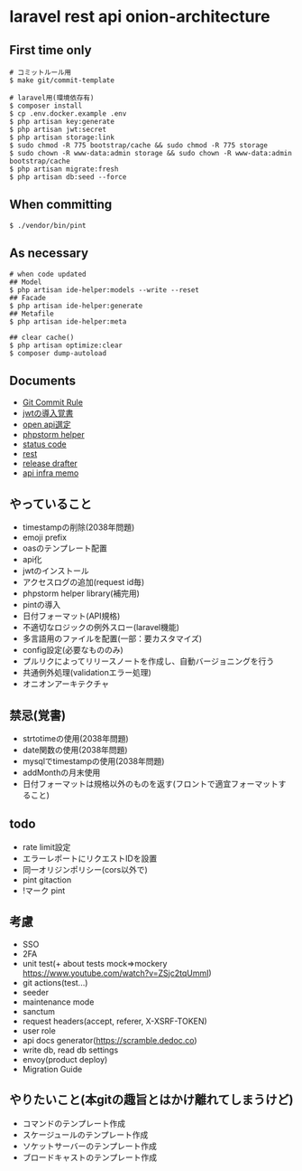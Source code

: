 # laravel rest api onion-architecture
## First time only
```shell
# コミットルール用
$ make git/commit-template

# laravel用(環境依存有)
$ composer install
$ cp .env.docker.example .env
$ php artisan key:generate
$ php artisan jwt:secret
$ php artisan storage:link
$ sudo chmod -R 775 bootstrap/cache && sudo chmod -R 775 storage
$ sudo chown -R www-data:admin storage && sudo chown -R www-data:admin bootstrap/cache
$ php artisan migrate:fresh
$ php artisan db:seed --force
```

## When committing
```shell
$ ./vendor/bin/pint
```

## As necessary
```shell
# when code updated
## Model
$ php artisan ide-helper:models --write --reset
## Facade
$ php artisan ide-helper:generate
## Metafile
$ php artisan ide-helper:meta

## clear cache()
$ php artisan optimize:clear
$ composer dump-autoload
```

## Documents
- [Git Commit Rule](./docs/markdown/git-commit.md)
- [jwtの導入覚書](./docs/markdown/jwt-install.md)
- [open api選定](./docs/markdown/about-open-api.md)
- [phpstorm helper](./docs/markdown/phpstorm-helper.md)
- [status code](./docs/markdown/statuscode.md)
- [rest](./docs/markdown/rest.md)
- [release drafter](./docs/markdown/release-drafter.md)
- [api infra memo](./docs/markdown/infra-memo.md)

## やっていること
- timestampの削除(2038年問題)
- emoji prefix
- oasのテンプレート配置
- api化
- jwtのインストール
- アクセスログの追加(request id毎)
- phpstorm helper library(補完用)
- pintの導入
- 日付フォーマット(API規格)
- 不適切なロジックの例外スロー(laravel機能)
- 多言語用のファイルを配置(一部：要カスタマイズ)
- config設定(必要なもののみ)
- プルリクによってリリースノートを作成し、自動バージョニングを行う
- 共通例外処理(validationエラー処理)
- オニオンアーキテクチャ

## 禁忌(覚書)
- strtotimeの使用(2038年問題)
- date関数の使用(2038年問題)
- mysqlでtimestampの使用(2038年問題)
- addMonthの月末使用
- 日付フォーマットは規格以外のものを返す(フロントで適宜フォーマットすること)

## todo
- rate limit設定
- エラーレポートにリクエストIDを設置
- 同一オリジンポリシー(cors以外で)
- pint gitaction
- !マーク pint

## 考慮
- SSO
- 2FA
- unit test(+ about tests mock=>mockery https://www.youtube.com/watch?v=ZSjc2tqUmmI)
- git actions(test...)
- seeder
- maintenance mode
- sanctum
- request headers(accept, referer, X-XSRF-TOKEN)
- user role
- api docs generator(https://scramble.dedoc.co)
- write db, read db settings
- envoy(product deploy)
- Migration Guide

## やりたいこと(本gitの趣旨とはかけ離れてしまうけど)
- コマンドのテンプレート作成
- スケージュールのテンプレート作成
- ソケットサーバーのテンプレート作成
- ブロードキャストのテンプレート作成
